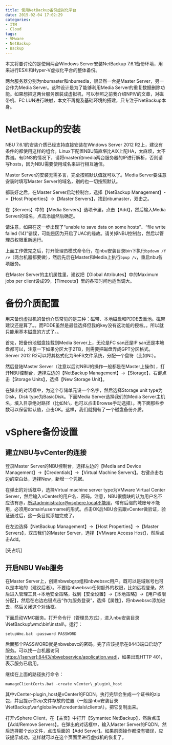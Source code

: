 ```yaml
---
title: 使用NetBackup备份虚拟化平台
date: 2015-02-04 17:02:29
categories:
- ITM
- Cloud
tags:
- VMware
- NetBackup
- Backup
---
```

本文将要讨论的是使用两台Windows Server安装NetBackup 7.6.1备份环境，用来进行ESXi和Hyper-V虚拟化平台的整体备份。

两台服务器分别为nbumaster和nbumedia，很显然一台是Master Server，另一台作为Media Server。这种设计是为了能够利用Media Server的重复数据删除功能。如果想把这两台服务器装成虚拟机，可以参照之前我介绍NPIV的文章，对磁带机、FC LUN进行映射，本文不再提及基础环境的搭建，只专注于NetBackup本身。
<!-- more -->

# NetBackup的安装

NBU 7.6.1的安装介质已经支持直接安装在Windows Server 2012 R2上，建议有条件的都使用这样的组合。Linux下配置NBU简直堪比AIX上配HA，太麻烦，太不靠谱。有DNS的情况下，请将master和media两台服务器的IP进行解析，否则请写hosts，因为NBU需要使用域名来进行相互通信。

Master Server的安装无需多言，完全按照默认值就可以了。Media Server要注意安装时填写Master Server的域名，别的也一切按照默认。

都装好之后，在Master Server启动控制台，选择【NetBackup Management】->【Host Properties】->【Master Servers】，找到nbumaster，双击之。

在【Servers】中的【Media Servers】选项卡里，点击【Add】，然后输入Media Server的域名，点击添加然后确定。

请注意，如果在这一步出现了“unable to save data on some hosts”、“file write failed (14)”错误，可能是因为开启了UAC的缘故。请关掉NBU控制台，然后以管理员权限重新运行。

上面工作做完之后，打开管理员模式命令行，在nbu安装目录bin下执行`bpdown /f /v`（两台机器都要做），然后先后在Master和Media上执行`bpup /v`，重启nbu各项服务。

在Master Server的主机属性里，建议把【Global Attributes】中的Maximum jobs per client设成99，【Timeouts】里的各项时间也适当调大。

# 备份介质配置

用来备份虚拟机的备份介质常见的是三种：磁带、本地磁盘和PDDE去重池。磁带建议还是算了。。而PDDE虽然是最佳选择但我的key没有这功能的授权。。所以就只能用基本磁盘的方式了。。

首先，把备份池磁盘挂载到Media Server上，无论是FC san还是IP san还是本地盘都可以，注意一下如果分区大于2TB，则需要把磁盘弄成GPT分区格式。Server 2012 R2可以将其格式化为ReFS文件系统，分配一个盘符（比如N:）。

然后登陆Master Server（注意以后对NBU的操作一般都是在Master上操作），打开NBU控制台，选择左边的【NetBackup Management】->【Storage】，右键点击【Storage Units】，选择【New Storage Unit】。

在弹出的对话框中，为这个存储单元设一个名字，然后选择Storage unit type为Disk，Disk type为BasicDisk。下面Media Server选择我们的Media Server主机名，填入目录绝对路径（比如N:\，也可以点击Browse手动选择）。再下面那些参数可以保留默认值，点击OK。这样，我们就拥有了一个磁盘备份介质。

# vSphere备份设置

## 建立NBU与vCenter的连接

登录Master Server的NBU控制台，选择左边的【Media and Device Management】->【Credentials】->【Virtual Machine Servers】。右键点击右边的空白处，选择New，新增一个凭据。

在弹出的对话框中，选择Virtual machine server type为VMware Virtual Center Server，然后输入vCenter的用户名、密码。注意，NBU很傻缺的认为用户名不应该有@，所以administrator@vsphere.local不能用，带有后缀的域账号不能用，必须用domain\\username的形式。点击OK后NBU会去跟vCenter做验证，验证通过后，这一条目就添加完成了。

在左边选择【NetBackup Management】->【Host Properties】->【Master Servers】，双击我们的Master Server，选择【VMware Access Host】，然后点击Add。

[先占坑]

## 开启NBU Web服务

在Master Server上，创建nbwebgrp组和nbwebsvc用户。既可以是域账号也可以是本地的（建议后者）。不要给nbwebsvc任何额外的权限，比如远程登录。然后进入管理工具->本地安全策略，找到【安全设置】->【本地策略】->【用户权限分配】，然后在右边右键点击“作为服务登录”，选择【属性】，将nbwebsvc添加进去，然后关闭这个对话框。

下面启动WMC服务。打开命令行（管理员方式），进入nbu安装目录\NetBackup\wmc\bin\install\，运行：

    setupWmc.bat -password PASSWORD

后面那个PASSWORD就是nbwebsvc的密码。完了应该提示在8443端口启动了服务。可以找一台机器访问<https://[server]:8443/nbwebservice/application.wadl>，如果出现HTTP 401，表示服务已启用。

继续在上面的路径执行命令：

    manageClientCerts.bat -create vCenter\_plugin\_host

其中vCenter-plugin_host是vCenter的FQDN。执行完毕会生成一个证书的zip包，并且提示你zip文件存放的位置（一般是nbu安装目录\NetBackup\var\global\wsl\credentials\clients\）。把它复制出来。

打开vSphere Client，在【主页】中打开【Symantec NetBackup】，然后点击【Add/Remove Servers】。在弹出的对话框中，输入Master Server的FQDN，然后选择那个zip文件，点击后面的【Add Server】。如果前面操作都没有错误，应该提示成功。这样就可以在这个页面里进行虚拟机的恢复了。